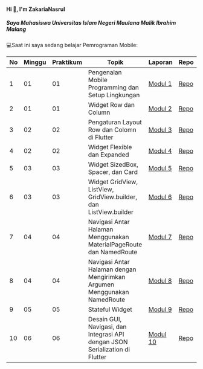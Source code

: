 #### Hi 👋, I'm ZakariaNasrul
##### Saya Mahasiswa Universitas Islam Negeri Maulana Malik Ibrahim Malang

💻Saat ini saya sedang belajar Pemrograman Mobile:

| No  | Minggu | Praktikum | Topik | Laporan | Repo |
| ------------ | ------------ | ------------ | ------------ | ------------ | ------------ | 
| 1 | 01 | 01 | Pengenalan Mobile Programming dan Setup Lingkungan  | [Modul 1](https://drive.google.com/file/d/1fLLLMwQl-junocGoFtg_oUuMou5XUJtu/view?usp=sharing) | [Repo](https://github.com/ZakariaNasrul/Mobile_Modul1.git) |
| 2 | 01 | 01 | Widget Row dan Column | [Modul 2](https://drive.google.com/file/d/1qqquBt8neV0C3Vb9OI1NwT26Z54PnTMG/view?usp=sharing) | [Repo](https://github.com/ZakariaNasrul/Mobile_Modul2.git) |
| 3 | 02 | 02 | Pengaturan Layout Row dan Colomn di Flutter | [Modul 3](https://drive.google.com/file/d/1r67ojwSFBRmhkfe05K8p1WM94lIhsGkk/view?usp=sharing) | [Repo](https://github.com/ZakariaNasrul/Mobile_Modul3.git) |
| 4 | 02 | 02 | Widget Flexible dan Expanded | [Modul 4](https://drive.google.com/file/d/1R6edyx7TjrlNtmm04Dp5un8cjTaQ03O6/view?usp=sharing) | [Repo](https://github.com/ZakariaNasrul/Mobile_Modul4.git) |
| 5 | 03 | 03 | Widget SizedBox, Spacer, dan Card | [Modul 5](https://drive.google.com/file/d/1TTmXvsUdTl59HKVUvGBzGEaX4FGTvdgP/view?usp=sharing) | [Repo](https://github.com/ZakariaNasrul/Mobile_Modul5.git) |
| 6 | 03 | 03 | Widget GridView, ListView, GridView.builder, dan ListView.builder | [Modul 6](https://drive.google.com/file/d/1_YAdyDDhMRNq982DxgJ6y9lJPNvgG9vC/view?usp=sharing) | [Repo](https://github.com/ZakariaNasrul/Mobile_Modul6.git) |
| 7 | 04 | 04 | Navigasi Antar Halaman Menggunakan MaterialPageRoute dan NamedRoute | [Modul 7](https://drive.google.com/file/d/10RojMZgjW28BtBPkoXedNhjBeVxXPMT3/view?usp=sharing) | [Repo](https://github.com/ZakariaNasrul/Mobile_Modul7.git) |
| 8 | 04 | 04 | Navigasi Antar Halaman dengan Mengirimkan Argumen Menggunakan NamedRoute | [Modul 8](https://drive.google.com/file/d/1W0uJTmJeTZPd3bnOXbxWACICsEqn_76q/view?usp=sharing) | [Repo](https://github.com/H1eron/Mobile_Modul8.git) |
| 9 | 05 | 05 | Stateful Widget | [Modul 9](https://drive.google.com/file/d/1vs0vXScTfUxbdboOl2Uqfj5N75PLdhQb/view?usp=sharing) | [Repo](https://github.com/H1eron/Mobile_Modul9.git) |
| 10 | 06 | 06 | Desain GUI, Navigasi, dan Integrasi API dengan JSON Serialization di Flutter | [Modul 10](https://drive.google.com/file/d/1XdHAiV9LcO7ul6e-JhdD3xZgKq6KT55i/view?usp=sharing) | [Repo](https://github.com/H1eron/Mobile_Modul10.git) |
